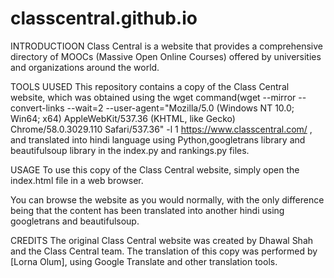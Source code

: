 # classcentral.github.io



INTRODUCTIOON
Class Central is a website that provides a comprehensive directory of MOOCs (Massive Open Online Courses) offered by universities and organizations around the world.

TOOLS UUSED
This repository contains a copy of the Class Central website, which was obtained using the wget command(wget --mirror --convert-links --wait=2 --user-agent="Mozilla/5.0 (Windows NT 10.0; Win64; x64) AppleWebKit/537.36 (KHTML, like Gecko) Chrome/58.0.3029.110 Safari/537.36" -l 1 https://www.classcentral.com/
, and translated into  hindi language using Python,googletrans library and  beautifulsoup library in the index.py and rankings.py files.

USAGE
To use this copy of the Class Central website, simply open the index.html file in a web browser.

You can browse the website as you would normally, with the only difference being that the content has been translated into another hindi using googletrans and beautifulsoup.



CREDITS
The original Class Central website was created by Dhawal Shah and the Class Central team. The translation of this copy was performed by [Lorna Olum], using Google Translate and other translation tools.







